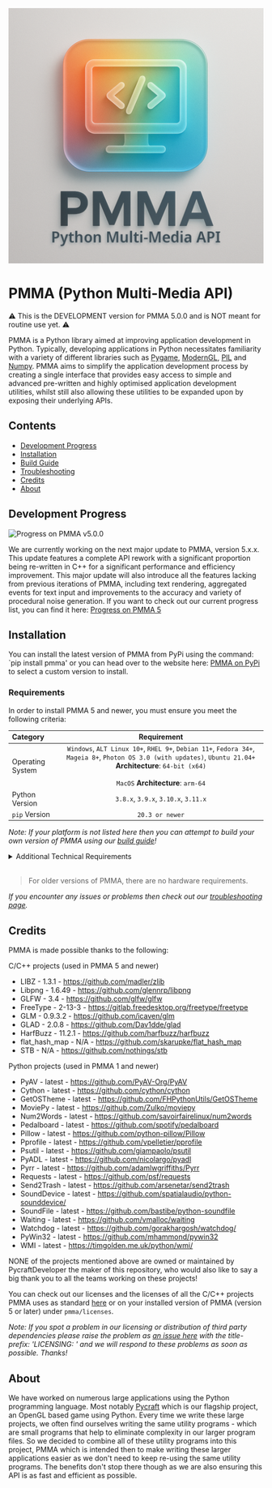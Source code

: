 <div align="center">

  ![PMMA logo](https://github.com/PycraftDeveloper/PMMA/blob/main/repository/SmallLogo.png)
</div>


# PMMA (Python Multi-Media API)
⚠️ This is the DEVELOPMENT version for PMMA 5.0.0 and is NOT meant for routine use yet. ⚠️


PMMA is a Python library aimed at improving application development in Python.
Typically, developing applications in Python necessitates familiarity with a variety of different libraries such as [Pygame](https://github.com/pygame/pygame), [ModernGL](https://github.com/moderngl/moderngl), [PIL](https://github.com/python-pillow/Pillow) and [Numpy](https://github.com/numpy/numpy). PMMA aims to simplify the application development process by creating a single interface that provides easy access to simple and advanced pre-written and highly optimised application development utilities, whilst still also allowing these utilities to be expanded upon by exposing their underlying APIs.

## Contents

* [Development Progress](https://github.com/PycraftDeveloper/PMMA?tab=readme-ov-file#development-progress)
* [Installation](https://github.com/PycraftDeveloper/PMMA/blob/main/README.md#installation)
* [Build Guide](https://github.com/PycraftDeveloper/PMMA/blob/main/repository/BuildGuides/intro.md#pmma-build-guide)
* [Troubleshooting](https://github.com/PycraftDeveloper/PMMA/blob/main/repository/Troubleshooting/into.md#pmma-troubleshooting)
* [Credits](https://github.com/PycraftDeveloper/PMMA/blob/main/repository/Troubleshooting/into.md#pmma-credits)
* [About](https://github.com/PycraftDeveloper/PMMA/blob/main/repository/Troubleshooting/into.md#pmma-about)

## Development Progress

![Progress on PMMA v5.0.0](https://geps.dev/progress/46)

We are currently working on the next major update to PMMA, version 5.x.x. This update features a complete API rework with a significant proportion being re-written in C++ for a significant performance and efficiency improvement. This major update will also introduce all the features lacking from previous iterations of PMMA, including text rendering, aggregated events for text input and improvements to the accuracy and variety of procedural noise generation. If you want to check out our current progress list, you can find it here: [Progress on PMMA 5](https://github.com/PycraftDeveloper/PMMA/blob/main/repository/DevelopmentProgress.md#progress-on-pmma-5)

## Installation

You can install the latest version of PMMA from PyPi using the command: `pip install pmma' or you can head over to the website here: [PMMA on PyPi](https://pypi.org/project/pmma/) to select a custom version to install.

### Requirements

In order to install PMMA 5 and newer, you must ensure you meet the following criteria:

| Category | Requirement |
| :-------- | :------: |
| Operating System | `Windows`, `ALT Linux 10+`, `RHEL 9+`, `Debian 11+`, `Fedora 34+`, `Mageia 8+`, `Photon OS 3.0 (with updates)`, `Ubuntu 21.04+` **Architecture**: `64-bit (x64)`<br><br>`MacOS` **Architecture**:  `arm-64` |
| Python Version | `3.8.x`, `3.9.x`, `3.10.x`, `3.11.x` |
| `pip` Version | `20.3 or newer` |

_Note: If your platform is not listed here then you can attempt to build your own version of PMMA using our [build guide](https://github.com/PycraftDeveloper/PMMA/blob/main/repository/BuildGuides/intro.md)!_

<details><summary>Additional Technical Requirements</summary>

_Please note, these requirements are only needed by users installing PMMA onto Linux machines and in most cases the operating systems listed above should be compatible._

* In order for PMMA to work as expected, you must be using either X-Lib, or Wayland. This means that Ubuntu 21.04 DESKTOP will work, but Ubuntu 21.04 SERVER is unlikely to.
* Additionally, you will need `glibc 2.28` or newer, this can be checked on linux using the command `ldd --version` (root not required). The result should be on the first line as shown in the image below:

![Example output](https://github.com/user-attachments/assets/bcd09e5a-8f2e-4a39-b323-dd15f94efe8b)

</details>
</br>

> For older versions of PMMA, there are no hardware requirements.

_If you encounter any issues or problems then check out our [troubleshooting page](https://github.com/PycraftDeveloper/PMMA/blob/main/repository/Troubleshooting/into.md#pmma-troubleshooting)._

## Credits

PMMA is made possible thanks to the following:

C/C++ projects (used in PMMA 5 and newer)
* LIBZ - 1.3.1 - https://github.com/madler/zlib
* Libpng - 1.6.49 - https://github.com/glennrp/libpng
* GLFW - 3.4 - https://github.com/glfw/glfw
* FreeType - 2-13-3 - https://gitlab.freedesktop.org/freetype/freetype
* GLM - 0.9.3.2 - https://github.com/icaven/glm
* GLAD - 2.0.8 - https://github.com/Dav1dde/glad
* HarfBuzz - 11.2.1 - https://github.com/harfbuzz/harfbuzz
* flat_hash_map - N/A - https://github.com/skarupke/flat_hash_map
* STB - N/A - https://github.com/nothings/stb

Python projects (used in PMMA 1 and newer)
* PyAV - latest - https://github.com/PyAV-Org/PyAV
* Cython - latest - https://github.com/cython/cython
* GetOSTheme - latest - https://github.com/FHPythonUtils/GetOSTheme
* MoviePy - latest - https://github.com/Zulko/moviepy
* Num2Words - latest - https://github.com/savoirfairelinux/num2words
* Pedalboard - latest - https://github.com/spotify/pedalboard
* Pillow - latest - https://github.com/python-pillow/Pillow
* Pprofile - latest - https://github.com/vpelletier/pprofile
* Psutil - latest - https://github.com/giampaolo/psutil
* PyADL - latest - https://github.com/nicolargo/pyadl
* Pyrr - latest - https://github.com/adamlwgriffiths/Pyrr
* Requests - latest - https://github.com/psf/requests
* Send2Trash - latest - https://github.com/arsenetar/send2trash
* SoundDevice - latest - https://github.com/spatialaudio/python-sounddevice/
* SoundFile - latest - https://github.com/bastibe/python-soundfile
* Waiting - latest - https://github.com/vmalloc/waiting
* Watchdog - latest - https://github.com/gorakhargosh/watchdog/
* PyWin32 - latest - https://github.com/mhammond/pywin32
* WMI - latest - https://timgolden.me.uk/python/wmi/

NONE of the projects mentioned above are owned or maintained by PycraftDeveloper the maker of this repository, who would also like to say a big thank you to all the teams working on these projects!

You can check out our licenses and the licenses of all the C/C++ projects PMMA uses as standard [here](https://github.com/PycraftDeveloper/PMMA/tree/main/pmma/licenses) or on your installed version of PMMA (version 5 or later) under `pmma/licenses`.

_Note: If you spot a problem in our licensing or distribution of third party dependencies please raise the problem as [an issue here](https://github.com/PycraftDeveloper/PMMA/issues) with the title-prefix: 'LICENSING: ' and we will respond to these problems as soon as possible. Thanks!_

## About

We have worked on numerous large applications using the Python programming language. Most notably [Pycraft](https://github.com/PycraftDeveloper/Pycraft) which is our flagship project, an OpenGL based game using Python. Every time we write these large projects, we often find ourselves writing the same utility programs - which are small programs that help to eliminate complexity in our larger program files. So we decided to combine all of these utility programs into this project, PMMA which is intended then to make writing these larger applications easier as we don't need to keep re-using the same utility programs. The benefits don't stop there though as we are also ensuring this API is as fast and efficient as possible.